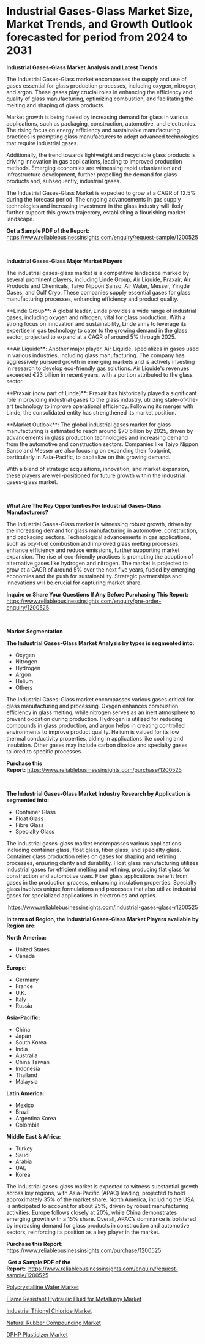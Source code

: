 <p><h1>Industrial Gases-Glass Market Size, Market Trends, and Growth Outlook forecasted for period from 2024 to 2031</h1></p><p><strong>Industrial Gases-Glass Market Analysis and Latest Trends</strong></p>
<p><p>The Industrial Gases-Glass market encompasses the supply and use of gases essential for glass production processes, including oxygen, nitrogen, and argon. These gases play crucial roles in enhancing the efficiency and quality of glass manufacturing, optimizing combustion, and facilitating the melting and shaping of glass products. </p><p>Market growth is being fueled by increasing demand for glass in various applications, such as packaging, construction, automotive, and electronics. The rising focus on energy efficiency and sustainable manufacturing practices is prompting glass manufacturers to adopt advanced technologies that require industrial gases. </p><p>Additionally, the trend towards lightweight and recyclable glass products is driving innovation in gas applications, leading to improved production methods. Emerging economies are witnessing rapid urbanization and infrastructure development, further propelling the demand for glass products and, subsequently, industrial gases. </p><p>The Industrial Gases-Glass Market is expected to grow at a CAGR of 12.5% during the forecast period. The ongoing advancements in gas supply technologies and increasing investment in the glass industry will likely further support this growth trajectory, establishing a flourishing market landscape.</p></p>
<p><strong>Get a Sample PDF of the Report:&nbsp;</strong> <a href="https://www.reliablebusinessinsights.com/enquiry/request-sample/1200525">https://www.reliablebusinessinsights.com/enquiry/request-sample/1200525</a></p>
<p>&nbsp;</p>
<p><strong>Industrial Gases-Glass Major Market Players</strong></p>
<p><p>The industrial gases-glass market is a competitive landscape marked by several prominent players, including Linde Group, Air Liquide, Praxair, Air Products and Chemicals, Taiyo Nippon Sanso, Air Water, Messer, Yingde Gases, and Gulf Cryo. These companies supply essential gases for glass manufacturing processes, enhancing efficiency and product quality.</p><p>**Linde Group**: A global leader, Linde provides a wide range of industrial gases, including oxygen and nitrogen, vital for glass production. With a strong focus on innovation and sustainability, Linde aims to leverage its expertise in gas technology to cater to the growing demand in the glass sector, projected to expand at a CAGR of around 5% through 2025.</p><p>**Air Liquide**: Another major player, Air Liquide, specializes in gases used in various industries, including glass manufacturing. The company has aggressively pursued growth in emerging markets and is actively investing in research to develop eco-friendly gas solutions. Air Liquide's revenues exceeded €23 billion in recent years, with a portion attributed to the glass sector.</p><p>**Praxair (now part of Linde)**: Praxair has historically played a significant role in providing industrial gases to the glass industry, utilizing state-of-the-art technology to improve operational efficiency. Following its merger with Linde, the consolidated entity has strengthened its market position.</p><p>**Market Outlook**: The global industrial gases market for glass manufacturing is estimated to reach around $70 billion by 2025, driven by advancements in glass production technologies and increasing demand from the automotive and construction sectors. Companies like Taiyo Nippon Sanso and Messer are also focusing on expanding their footprint, particularly in Asia-Pacific, to capitalize on this growing demand.</p><p>With a blend of strategic acquisitions, innovation, and market expansion, these players are well-positioned for future growth within the industrial gases-glass market.</p></p>
<p>&nbsp;</p>
<p><strong>What Are The Key Opportunities For Industrial Gases-Glass Manufacturers?</strong></p>
<p><p>The Industrial Gases-Glass market is witnessing robust growth, driven by the increasing demand for glass manufacturing in automotive, construction, and packaging sectors. Technological advancements in gas applications, such as oxy-fuel combustion and improved glass melting processes, enhance efficiency and reduce emissions, further supporting market expansion. The rise of eco-friendly practices is prompting the adoption of alternative gases like hydrogen and nitrogen. The market is projected to grow at a CAGR of around 5% over the next five years, fueled by emerging economies and the push for sustainability. Strategic partnerships and innovations will be crucial for capturing market share.</p></p>
<p><strong>Inquire or Share Your Questions If Any Before Purchasing This Report:</strong> <a href="https://www.reliablebusinessinsights.com/enquiry/pre-order-enquiry/1200525">https://www.reliablebusinessinsights.com/enquiry/pre-order-enquiry/1200525</a></p>
<p>&nbsp;</p>
<p><strong>Market Segmentation</strong></p>
<p><strong>The Industrial Gases-Glass Market Analysis by types is segmented into:</strong></p>
<p><ul><li>Oxygen</li><li>Nitrogen</li><li>Hydrogen</li><li>Argon</li><li>Helium</li><li>Others</li></ul></p>
<p><p>The Industrial Gases-Glass market encompasses various gases critical for glass manufacturing and processing. Oxygen enhances combustion efficiency in glass melting, while nitrogen serves as an inert atmosphere to prevent oxidation during production. Hydrogen is utilized for reducing compounds in glass production, and argon helps in creating controlled environments to improve product quality. Helium is valued for its low thermal conductivity properties, aiding in applications like cooling and insulation. Other gases may include carbon dioxide and specialty gases tailored to specific processes.</p></p>
<p><strong>Purchase this Report:&nbsp;</strong><a href="https://www.reliablebusinessinsights.com/purchase/1200525">https://www.reliablebusinessinsights.com/purchase/1200525</a></p>
<p>&nbsp;</p>
<p><strong>The Industrial Gases-Glass Market Industry Research by Application is segmented into:</strong></p>
<p><ul><li>Container Glass</li><li>Float Glass</li><li>Fibre Glass</li><li>Specialty Glass</li></ul></p>
<p><p>The industrial gases-glass market encompasses various applications including container glass, float glass, fiber glass, and specialty glass. Container glass production relies on gases for shaping and refining processes, ensuring clarity and durability. Float glass manufacturing utilizes industrial gases for efficient melting and refining, producing flat glass for construction and automotive uses. Fiber glass applications benefit from gases in the production process, enhancing insulation properties. Specialty glass involves unique formulations and processes that also utilize industrial gases for specialized applications in electronics and optics.</p></p>
<p><a href="https://www.reliablebusinessinsights.com/industrial-gases-glass-r1200525">&nbsp;https://www.reliablebusinessinsights.com/industrial-gases-glass-r1200525</a></p>
<p><strong>In terms of Region, the Industrial Gases-Glass Market Players available by Region are:</strong></p>
<p>
    <p> <strong> North America: </strong>
        <ul>
            <li>United States</li>
            <li>Canada</li>
        </ul>
        </p> 
    <p> <strong> Europe: </strong>
        <ul>
            <li>Germany</li>
            <li>France</li>
            <li>U.K.</li>
            <li>Italy</li>
            <li>Russia</li>
        </ul>
        </p> 
    <p> <strong> Asia-Pacific: </strong>
        <ul>
            <li>China</li>
            <li>Japan</li>
            <li>South Korea</li>
            <li>India</li>
            <li>Australia</li>
            <li>China Taiwan</li>
            <li>Indonesia</li>
            <li>Thailand</li>
            <li>Malaysia</li>
        </ul>
        </p> 
    <p> <strong> Latin America: </strong>
        <ul>
            <li>Mexico</li>
            <li>Brazil</li>
            <li>Argentina Korea</li>
            <li>Colombia</li>
        </ul>
        </p> 
    <p> <strong> Middle East & Africa: </strong>
        <ul>
            <li>Turkey</li>
            <li>Saudi</li>
            <li>Arabia</li>
            <li>UAE</li>
            <li>Korea</li>
        </ul>
    </p>
    </p>
<p><p>The industrial gases-glass market is expected to witness substantial growth across key regions, with Asia-Pacific (APAC) leading, projected to hold approximately 35% of the market share. North America, including the USA, is anticipated to account for about 25%, driven by robust manufacturing activities. Europe follows closely at 20%, while China demonstrates emerging growth with a 15% share. Overall, APAC’s dominance is bolstered by increasing demand for glass products in construction and automotive sectors, reinforcing its position as a key player in the market.</p></p>
<p><strong>Purchase this Report: </strong><a href="https://www.reliablebusinessinsights.com/purchase/1200525">https://www.reliablebusinessinsights.com/purchase/1200525</a></p>
<p>&nbsp;<strong>Get a Sample PDF of the Report:&nbsp;&nbsp;</strong><a href="https://www.reliablebusinessinsights.com/enquiry/request-sample/1200525">https://www.reliablebusinessinsights.com/enquiry/request-sample/1200525</a></p>
<p><strong></strong></p>
<p><p><a href="https://www.linkedin.com/pulse/exploring-polycrystalline-wafer-market-dynamics-global-trends-qjise?trackingId=kCov%2BW3ERbiYgZhzDkdyCg%3D%3D">Polycrystalline Wafer Market</a></p><p><a href="https://issuu.com/reportprime-2/docs/flame-resistant-hydraulic-fluid-for_24b6979409c9ee">Flame Resistant Hydraulic Fluid for Metallurgy Market</a></p><p><a href="https://issuu.com/reportprime-2/docs/industrial-thionyl-chloride-market-_d604dfff105c68">Industrial Thionyl Chloride Market</a></p><p><a href="https://www.linkedin.com/pulse/global-natural-rubber-compounding-market-projected-grow-cagr-tcbqe?trackingId=ToEc0GSuT5qwunDNS8bHRg%3D%3D">Natural Rubber Compounding Market</a></p><p><a href="https://www.linkedin.com/pulse/how-regions-adapting-dphp-plasticizer-market-global-trends-overview-p9z7e?trackingId=EuRyC9sPQu2bpMMWpqjQjg%3D%3D">DPHP Plasticizer Market</a></p></p>